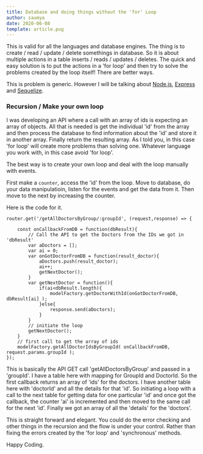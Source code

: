 ```yaml
---
title: Database and doing things without the 'for' Loop
author: saumya
date: 2020-06-08
template: article.pug
---
```



This is valid for all the languages and database engines.
The thing is to create / read / update / delete somethings in database. So it is about multiple actions in a table inserts / reads / updates / deletes. The quick and easy solution is to put the actions in a 'for loop' and then try to solve the problems created by the loop itself! There are better ways. 

<span class="more">

This is problem is generic. However I will be talking about [Node.js][node], [Express][express] and [Sequelize][sequelize]. 

### Recursion / Make your own loop

I was developing an API where a call with an array of ids is expecting an array of objects. All that is needed is get the individual 'id' from the array and then process the database to find information about the 'id' and store it in another array. Finally return the resulting array. As I told you, in this case 'for loop' will create more problems than solving one. Whatever language you work with, in this case avoid 'for loop'.

The best way is to create your own loop and deal with the loop manually with events.

First make a `counter`, access the 'id' from the loop. Move to database, do your data manipulatioin, listen for the events and get the data from it. Then move to the next by increasing the counter.

Here is the code for it.

``` 
router.get('/getAllDoctorsByGroup/:groupId', (request,response) => {

	const onCallbackFromDB = function(dbResult){
		// Call the API to get the Doctors from the IDs we got in 'dbResult'
		var aDoctors = [];
		var ai = 0;
		var onGotDoctorFromDB = function(result_doctor){
			aDoctors.push(result_doctor);
			ai++;
			getNextDoctor();
		}
		var getNextDoctor = function(){
			if(ai<dbResult.length){
				modelFactory.getDoctorWithId(onGotDoctorFromDB, dbResult[ai] );	
			}else{
				response.send(aDoctors);
			}
		}
		// initiate the loop
		getNextDoctor();
	}
	// first call to get the array of ids
	modelFactory.getAllDoctorIdsByGroupId( onCallbackFromDB, request.params.groupId );
});
```

This is basically the API GET call 'getAllDoctorsByGroup' and passed in a 'groupId'. I have a table here with mapping for GroupId and DoctorId. So the first callback returns an array of 'ids' for the doctors. I have another table here with 'doctorId' and all the details for that 'id'. So initiating a loop with a call to the next table for getting data for one particular 'id' and once got the callback, the counter 'ai' is incremented and then moved to the same call for the next 'id'. Finally we got an array of all the 'details' for the 'doctors'.

This is straight forward and elegant. You could do the error checking and other things in the recursion and the flow is under your control. Rather than fixing the errors created by the 'for loop' and 'synchronous' methods.



Happy Coding.


























[sequelize]: https://sequelize.org/
[node]: https://nodejs.org/en/about/
[express]: http://expressjs.com/








